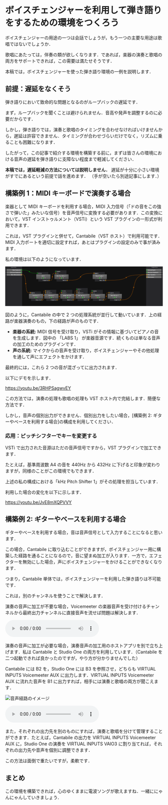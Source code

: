# ボイスチェンジャーを利用して弾き語りをするための環境をつくろう

ボイスチェンジャーの用途の一つは会話でしょうが，もう一つの主要な用途は歌唱ではないでしょうか．

歌唱にあたっては，伴奏の類が欲しくなります．であれば，楽器の演奏と歌唱の両方をサポートできれば，この需要は満たせそうです．

本稿では，ボイスチェンジャーを使った弾き語り環境の一例を説明します．

## 前提：遅延をなくそう

弾き語りにおいて致命的な問題となるのがループバックの遅延です．

まず，ループバックを聞くことは避けられません．音高や発声を調整するのに必要だからです．

しかし，弾き語りでは，演奏と歌唱のタイミングを合わせなければいけませんから，遅延は許容できません．タイミングが合わせづらいだけでなく，リズムに乗ることも困難になります．

したがって，この記事で紹介する環境を構築する前に，まずは皆さんの環境における音声の遅延を弾き語りに支障ない程度まで軽減してください．

**本稿では，遅延軽減の方法については説明しません．** 遅延が十分に小さい環境がすでにあるという前提で話を進めます．
（手が空いたら別途記事にします．）

## 構築例 1：MIDI キーボードで演奏する場合

楽器として MIDI キーボードを利用する場合，MIDI 入力信号（「ドの音をこの強さで弾いた」みたいな信号）を音声信号に変換する必要があります．この変換において，VST インストゥルメント（VSTi）という VST プラグインの一形式が利用できます．

これは，VST プラグインと併せて，Cantabile（VST ホスト）で利用可能です．MIDI 入力ポートを適切に設定すれば，あとはプラグインの設定のみで事が済みます．

私の環境は以下のようになっています．

![私のCantabileの設定](images/my_cantabile_settings.png)

図のように，Cantabile の中で 2 つの処理系統が並行して動いています．上の経路が楽器演奏のもの，下の経路が声のものです．

- **楽器の系統:** MIDI 信号を受け取り，VSTi がその情報に基づいてピアノの音を生成します．図中の 「LABS 1」 が楽器音源です．続くものは単なる音声の加工のためのプラグインです．
- **声の系統:** マイクからの音声を受け取り，ボイスチェンジャーやその他処理を通して声にエフェクトをかけます．

最終的には，これら 2 つの音が混ざってに出力されます．

以下にデモを示します．

<https://youtu.be/3RHPSagwvEY>

この方法では，演奏の処理も歌唱の処理も VST ホスト内で完結します．簡便な方法です．

しかし，音声の個別出力ができません．個別出力をしたい場合，[構築例 2: ギターやベースを利用する場合]の構成を利用してください．

### 応用：ピッチシフターでキーを変更する

VSTi で出力された音源はただの音声信号ですから，VST プラグインで加工できます．

たとえば，基準周波数 A4 の音を 440Hz から 432Hz に下げると印象が変わりますが，同様のことがこの環境でもできます．

上述の私の構成における「kHz Pitch Shifter 1」がその処理を担当しています．

利用した場合の変化を以下に示します．

<https://youtu.be/JvE8mXQPVVY>

## 構築例 2: ギターやベースを利用する場合

ギターやベースを利用する場合，音は音声信号として入力することになると思います．

この場合，Cantabile に取り込むことができますが，ボイスチェンジャー用に構築した経路を通ることになるので，音に望まぬ加工が入ります．一方で，エフェクターを無効にした場合，声にボイスチェンジャーをかけることができなくなります．

つまり，Cantabile 単体では，ボイスチェンジャーを利用した弾き語りは不可能です．

これは，別のチャンネルを使うことで解決します．

演奏の音声に加工が不要な場合，Voicemeeter の楽器音声を受け付けるチャンネルから最終出力チャンネルに直接音声を流せば問題は解決します．

![ギターの弾き語り？](sounds/demo_raw.mp3)

演奏の音声に加工が必要な場合，演奏音声の加工用のホストアプリを別で立ち上げます．私は Cantabile と Studio One の両方を利用しています．（Cantabile を二つ起動できれば良かったのですが，やり方が分かりませんでした）

Cantabile には B2 を，Studio One には B3 を参照させ，どちらも VIRTUAL INPUTS Voicemeeter AUX に出力します．VIRTUAL INPUTS Voicemeeter AUX に流れた音声を B1 に出力すれば，相手には演奏と歌唱の両方が聞こえます．

![音声経路のイメージ](images/voicemeeter_rout_for_music.png)

![エフェクトをかけたギターの弾き語り？](sounds/demo_effected.mp3)

また，それぞれの出力先を別のものにすれば，演奏と歌唱を分けて管理することができます．たとえば，Cantabile の出力を VIRTUAL INPUTS Voicemeeter AUX に，Studio One の演奏を VIRTUAL INPUTS VAIO3 に割り当てれば，それぞれの出力先や音声を個別に調整できます．

この方法は面倒で重たいですが，柔軟です．

## まとめ

この環境を構築できれば，心のゆくままに電波ソングが歌えますね．一緒ににゃんにゃんしていきましょう．
